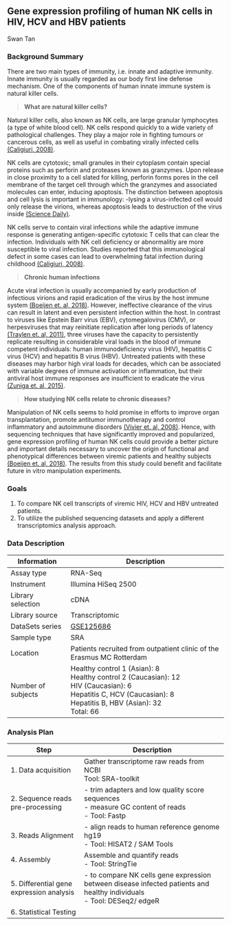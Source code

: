 ## Gene expression profiling of human NK cells in HIV, HCV and HBV patients

Swan Tan

### Background Summary

There are two main types of immunity, i.e. innate and adaptive immunity. Innate immunity is usually regarded as our body first line defense mechanism. One of the components of human innate immune system is natural killer cells. </br>

>**What are natural killer cells?**</br>

Natural killer cells, also known as NK cells, are large granular lymphocytes (a type of white blood cell). NK cells respond quickly to a wide variety of pathological challenges. They play a major role in fighting tumours or cancerous cells, as well as useful in combating virally infected cells [(Caligiuri, 2008)](https://www.ncbi.nlm.nih.gov/pmc/articles/PMC2481557/). </br>

NK cells are cytotoxic; small granules in their cytoplasm contain special proteins such as perforin and proteases known as granzymes. Upon release in close proximity to a cell slated for killing, perforin forms pores in the cell membrane of the target cell through which the granzymes and associated molecules can enter, inducing apoptosis. The distinction between apoptosis and cell lysis is important in immunology: -lysing a virus-infected cell would only release the virions, whereas apoptosis leads to destruction of the virus inside [(Science Daily)](https://www.sciencedaily.com/terms/natural_killer_cell.htm). </br>

NK cells serve to contain viral infections while the adaptive immune response is generating antigen-specific cytotoxic T cells that can clear the infection. Individuals with NK cell deficiency or abnormalitiy are more susceptible to viral infection. Studies reported that this immunological defect in some cases can lead to overwhelming fatal infection during childhood [(Caligiuri, 2008)](https://www.ncbi.nlm.nih.gov/pmc/articles/PMC2481557/).</br>

>**Chronic human infections**</br>

Acute viral infection is usually accompanied by early production of infectious virions and rapid eradication of the virus by the host immune system [(Boeijen et. al, 2018)](https://jvi.asm.org/content/early/2018/08/31/JVI.00575-18.long). However, ineffective clearance of the virus can result in latent and even persistent infection within the host. In contrast to viruses like Epstein Barr virus (EBV), cytomegalovirus (CMV), or herpesviruses that may reinitiate replication after long periods of latency [(Traylen et. al, 2011)](https://www.ncbi.nlm.nih.gov/pmc/articles/PMC3142679/pdf/nihms304451.pdf), three viruses have the capacity to persistently replicate resulting in considerable viral loads in the blood of immune competent individuals: human immunodeficiency virus (HIV), hepatitis C virus (HCV) and hepatitis B virus (HBV). Untreated patients with these diseases may harbor high viral loads for decades, which can be associated with variable degrees of immune activation or inflammation, but their antiviral host immune responses are insufficient to eradicate the virus [(Zuniga et. al, 2015)](https://www.ncbi.nlm.nih.gov/pmc/articles/PMC4785831/).</br>

>**How studying NK cells relate to chronic diseases?**</br>

Manipulation of NK cells seems to hold promise in efforts to improve organ transplantation, promote antitumor immunotherapy and control inflammatory and autoimmune disorders [(Vivier et. al, 2008)](http://dx.doi.org/10.1038/ni1582). Hence, with sequencing techniques that have significantly improved and popularized, gene expression profiling of human NK cells could provide a better picture and important details necessary to uncover the origin of functional and phenotypical differences between viremic patients and healthy subjects [(Boeijen et. al, 2018)](https://jvi.asm.org/content/early/2018/08/31/JVI.00575-18.long). The results from this study could benefit and facilitate future in vitro manipulation experiments.</br>

### Goals
1.	To compare NK cell transcripts of viremic HIV, HCV and HBV untreated patients.
2.	To utilize the published sequencing datasets and apply a different transcriptomics analysis approach.

### Data Description
| **Information** | **Description** |
| ------------- | ------------- | 
| Assay type | RNA-Seq |
| Instrument | Illumina HiSeq 2500 |   
| Library selection | cDNA |
| Library source | Transcriptomic |
| DataSets series | [GSE125686](https://www.ncbi.nlm.nih.gov/gds/?term=GSE125686) |
| Sample type | SRA |
| Location | Patients recruited from outpatient clinic of the Erasmus MC Rotterdam |
| Number of subjects | Healthy control 1 (Asian): 8 </br> Healthy control 2 (Caucasian): 12 </br> HIV (Caucasian): 6 </br> Hepatitis C, HCV (Caucasian): 8 </br> Hepatitis B, HBV (Asian): 32 </br> Total: 66 |

### Analysis Plan
| **Step** | **Description** |
| ------------- | ------------- | 
| 1. Data acquisition | Gather transcriptome raw reads from NCBI </br> Tool: SRA-toolkit |
| 2. Sequence reads pre-processing | - trim adapters and low quality score sequences </br> - measure GC content of reads </br> - Tool: Fastp |
| 3. Reads Alignment | - align reads to human reference genome hg19 </br> - Tool: HISAT2 / SAM Tools |
| 4. Assembly | Assemble and quantify reads </br> - Tool: StringTie |
| 5. Differential gene expression analysis | - to compare NK cells gene expression between disease infected patients and healthy individuals </br> - Tool: DESeq2/ edgeR |
| 6. Statistical Testing |

